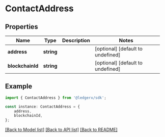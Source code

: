 # ContactAddress


## Properties

Name | Type | Description | Notes
------------ | ------------- | ------------- | -------------
**address** | **string** |  | [optional] [default to undefined]
**blockchainId** | **string** |  | [optional] [default to undefined]

## Example

```typescript
import { ContactAddress } from '@ledgerx/sdk';

const instance: ContactAddress = {
    address,
    blockchainId,
};
```

[[Back to Model list]](../README.md#documentation-for-models) [[Back to API list]](../README.md#documentation-for-api-endpoints) [[Back to README]](../README.md)
